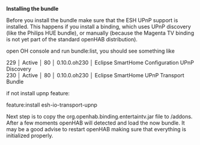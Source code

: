 **Installing the bundle**

Before you install the bundle make sure that the ESH UPnP support is installed. This happens if you install a binding, which uses UPnP discovery (like the Philips HUE bundle), or manually (because the Magenta TV binding is not yet part of the standard openHAB distribution).

open OH console and run bundle:list, you should see something like

229 │ Active │ 80 │ 0.10.0.oh230 │ Eclipse SmartHome Configuration UPnP Discovery<br>
230 │ Active │ 80 │ 0.10.0.oh230 │ Eclipse SmartHome UPnP Transport Bundle

if not install upnp feature:

feature:install esh-io-transport-upnp

Next step is to copy the org.openhab.binding.entertaintv.jar file to <openHAB installation directory>/addons. After a few moments openHAB will detected and load the now bundle. It may be a good advise to restart openHAB making sure that everything is initialized properly.